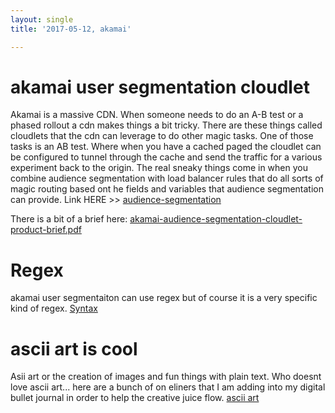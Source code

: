 ```yaml
---
layout: single
title: '2017-05-12, akamai'

---
```


# akamai user segmentation cloudlet
Akamai is a massive CDN.  When someone needs to do an A-B test or a phased rollout a cdn makes things a bit tricky.   There are these things called cloudlets that the cdn can leverage to do other magic tasks.   One of those tasks is an AB test.  Where when you have a cached paged the cloudlet can be configured to tunnel through the cache and send the traffic for a various experiment back to the origin.  The real sneaky things come in when you combine audience segmentation with load balancer rules that do all sorts of magic routing based ont he fields and variables that audience segmentation can provide.  Link HERE >> [audience-segmentation](https://www.akamai.com/uk/en/products/web-performance/cloudlets/audience-segmentation.jsp "audience-segmentation")

There is a bit of a brief here: 
[akamai-audience-segmentation-cloudlet-product-brief.pdf](https://www.akamai.com/us/en/multimedia/documents/product-brief/akamai-audience-segmentation-cloudlet-product-brief.pdf "akamai-audience-segmentation-cloudlet-product-brief.pdf")

# Regex
akamai user segmentaiton can use regex but of course it is a very specific kind of regex.  [Syntax](hhttps://github.com/google/re2/wiki/Syntax "Syntax")
 

# ascii art is cool 
Asii art or the creation of images and fun things with plain text.  Who doesnt love ascii art...   here are a bunch of on eliners that I am adding into my digital bullet journal in order to help the creative juice flow. 
[ascii art](http://1lineart.kulaone.com/#/ "ascii art")

